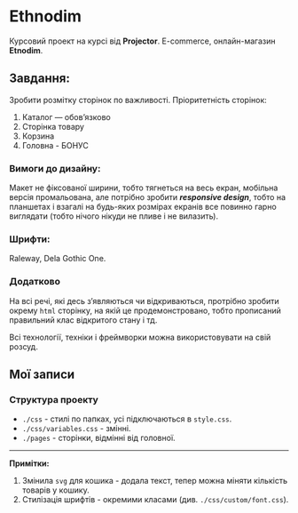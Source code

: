 # Ethnodim
Курсовий проект на курсі від __Projector__. E-commerce, онлайн-магазин __Etnodim__. 

## Завдання: 
Зробити розмітку сторінок по важливості. Пріоритетність сторінок:  
1. Каталог — обов’язково
2. Сторінка товару
3. Корзина
4. Головна - БОНУС  
  
### Вимоги до дизайну: 
Макет не фіксованої ширини, тобто тягнеться на весь екран, мобільна версія промальована, але потрібно зробити ___responsive design___, тобто на планшетах і взагалі на будь-яких розмірах екранів все повинно гарно виглядати (тобто нічого нікуди не пливе і не вилазить).  
  
### Шрифти:  
 Raleway, Dela Gothic One.  
  
### Додатково  
На всі речі, які десь зʼявляються чи відкриваються, протрібно зробити окрему `html` сторінку, на якій це продемонстровано, тобто прописаний правильний клас відкритого стану і тд.   
  
Всі технології, техніки і фреймворки можна використовувати на свій розсуд.  

## Мої записи

### Структура проекту

* `./сss` - стилі по папках, усі підключаються в `style.css`.  
* `./сss/variables.css` - змінні.  
* `./pages` - сторінки, відмінні від головної.

---

__Примітки:__
1. Змінила `svg` для кошика - додала текст, тепер можна міняти кількість товарів у кошику.
2. Стилізація шрифтів - окремими класами (див. `./css/custom/font.css`).  